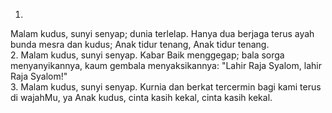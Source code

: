 1.
Malam kudus, sunyi senyap; dunia terlelap.
Hanya dua berjaga terus ayah bunda mesra dan kudus;
Anak tidur tenang, Anak tidur tenang.
<br>
2.
Malam kudus, sunyi senyap. Kabar Baik menggegap;
bala sorga menyanyikannya, kaum gembala menyaksikannya:
"Lahir Raja Syalom, lahir Raja Syalom!"
<br>
3.
Malam kudus, sunyi senyap. Kurnia dan berkat
tercermin bagi kami terus di wajahMu, ya Anak kudus,
cinta kasih kekal, cinta kasih kekal.